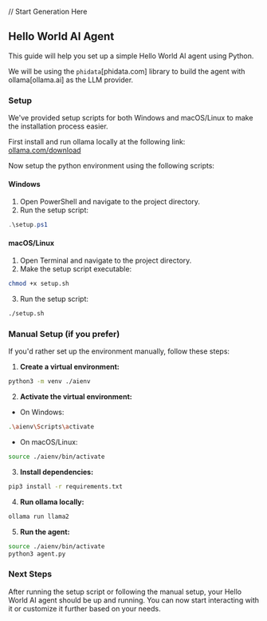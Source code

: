  // Start Generation Here
## Hello World AI Agent

This guide will help you set up a simple Hello World AI agent using Python.

We will be using the `phidata`[phidata.com] library to build the agent with ollama[ollama.ai] as the LLM provider.

### Setup

We've provided setup scripts for both Windows and macOS/Linux to make the installation process easier.

First install and run ollama locally at the following link: [ollama.com/download](https://ollama.com/download)

Now setup the python environment using the following scripts:
#### Windows

1. Open PowerShell and navigate to the project directory.
2. Run the setup script:
```powershell
.\setup.ps1
```

#### macOS/Linux

1. Open Terminal and navigate to the project directory.
2. Make the setup script executable:
```bash
chmod +x setup.sh
```
3. Run the setup script:
```bash
./setup.sh
```

### Manual Setup (if you prefer)

If you'd rather set up the environment manually, follow these steps:

1. **Create a virtual environment:**
```bash
python3 -m venv ./aienv
```

2. **Activate the virtual environment:**
- On Windows:
```bash
.\aienv\Scripts\activate
```
- On macOS/Linux:
```bash
source ./aienv/bin/activate
```

3. **Install dependencies:**
```bash
pip3 install -r requirements.txt
```

4. **Run ollama locally:**
```bash
ollama run llama2
```

5. **Run the agent:**
```bash
source ./aienv/bin/activate
python3 agent.py
```

### Next Steps

After running the setup script or following the manual setup, your Hello World AI agent should be up and running. You can now start interacting with it or customize it further based on your needs.
